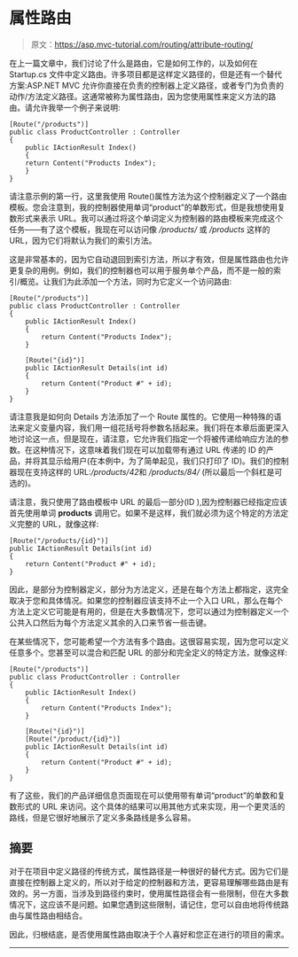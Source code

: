 # 属性路由

> 原文：<https://asp.mvc-tutorial.com/routing/attribute-routing/>

在上一篇文章中，我们讨论了什么是路由，它是如何工作的，以及如何在 Startup.cs 文件中定义路由。许多项目都是这样定义路径的，但是还有一个替代方案:ASP.NET MVC 允许你直接在负责的控制器上定义路径，或者专门为负责的动作/方法定义路径。这通常被称为属性路由，因为您使用属性来定义方法的路由。请允许我举一个例子来说明:

```
[Route("/products")]  
public class ProductController : Controller  
{         
    public IActionResult Index()  
    {  
    return Content("Products Index");  
    }  
}
```

请注意示例的第一行，这里我使用 Route()属性方法为这个控制器定义了一个路由模板。您会注意到，我的控制器使用单词“product”的单数形式，但是我想使用复数形式来表示 URL。我可以通过将这个单词定义为控制器的路由模板来完成这个任务——有了这个模板，我现在可以访问像 */products/* 或 */products* 这样的 URL，因为它们将默认为我们的索引方法。

这是非常基本的，因为它自动退回到索引方法，所以才有效，但是属性路由也允许更复杂的用例。例如，我们的控制器也可以用于服务单个产品，而不是一般的索引/概览。让我们为此添加一个方法，同时为它定义一个访问路由:

```
[Route("/products")]
public class ProductController : Controller
{           
    public IActionResult Index()
    {
        return Content("Products Index");
    }

    [Route("{id}")]
    public IActionResult Details(int id)
    {
        return Content("Product #" + id);
    }
}
```

请注意我是如何向 Details 方法添加了一个 Route 属性的。它使用一种特殊的语法来定义变量内容，我们用一组花括号将参数名括起来。我们将在本章后面更深入地讨论这一点，但是现在，请注意，它允许我们指定一个将被传递给响应方法的参数。在这种情况下，这意味着我们现在可以加载带有通过 URL 传递的 ID 的产品，并将其显示给用户(在本例中，为了简单起见，我们只打印了 ID)。我们的控制器现在支持这样的 URL:*/products/42*和 */products/84/* (所以最后一个斜杠是可选的)。

<input type="hidden" name="IL_IN_ARTICLE">

请注意，我只使用了路由模板中 URL 的最后一部分(ID ),因为控制器已经指定应该首先使用单词 **products** 调用它。如果不是这样，我们就必须为这个特定的方法定义完整的 URL，就像这样:

```
[Route("/products/{id}")]
public IActionResult Details(int id)
{
    return Content("Product #" + id);
}
```

因此，是部分为控制器定义，部分为方法定义，还是在每个方法上都指定，这完全取决于您和具体情况。如果您的控制器应该支持不止一个入口 URL，那么在每个方法上定义它可能是有用的，但是在大多数情况下，您可以通过为控制器定义一个公共入口然后为每个方法定义其余的入口来节省一些击键。

在某些情况下，您可能希望一个方法有多个路由。这很容易实现，因为您可以定义任意多个。您甚至可以混合和匹配 URL 的部分和完全定义的特定方法，就像这样:

```
[Route("/products")]
public class ProductController : Controller
{           
    public IActionResult Index()
    {
        return Content("Products Index");
    }

    [Route("{id}")]
    [Route("/product/{id}")]
    public IActionResult Details(int id)
    {
        return Content("Product #" + id);
    }
}
```

有了这些，我们的产品详细信息页面现在可以使用带有单词“product”的单数和复数形式的 URL 来访问。这个具体的结果可以用其他方式来实现，用一个更灵活的路线，但是它很好地展示了定义多条路线是多么容易。

## 摘要

对于在项目中定义路径的传统方式，属性路径是一种很好的替代方式。因为它们是直接在控制器上定义的，所以对于给定的控制器和方法，更容易理解哪些路由是有效的。另一方面，当涉及到路径约束时，使用属性路径会有一些限制，但在大多数情况下，这应该不是问题。如果您遇到这些限制，请记住，您可以自由地将传统路由与属性路由相结合。

因此，归根结底，是否使用属性路由取决于个人喜好和您正在进行的项目的需求。

* * *